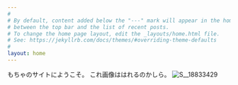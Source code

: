 ```yaml
---
#
# By default, content added below the "---" mark will appear in the home page
# between the top bar and the list of recent posts.
# To change the home page layout, edit the _layouts/home.html file.
# See: https://jekyllrb.com/docs/themes/#overriding-theme-defaults
#
layout: home
---
```


もちゃのサイトにようこそ。
これ画像ははれるのかしら。
![S__18833429](https://user-images.githubusercontent.com/112707839/196977593-5da07317-908a-4588-9635-0a8e7a8de5c3.jpg)
